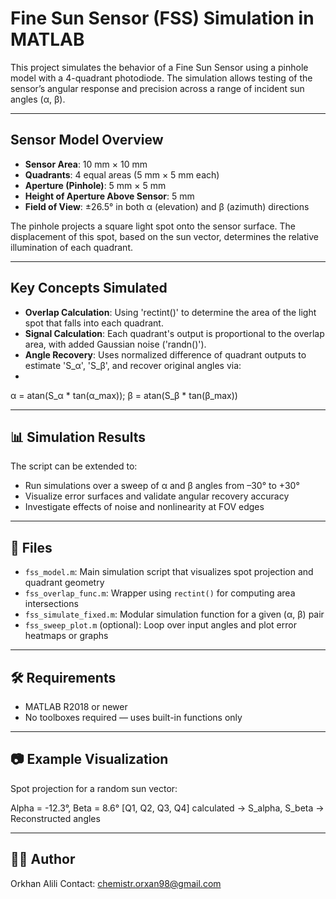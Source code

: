 # Fine Sun Sensor (FSS) Simulation in MATLAB

This project simulates the behavior of a Fine Sun Sensor using a pinhole model with a 4-quadrant photodiode. The simulation allows testing of the sensor’s angular response and precision across a range of incident sun angles (α, β).

---

## Sensor Model Overview

- **Sensor Area**: 10 mm × 10 mm
- **Quadrants**: 4 equal areas (5 mm × 5 mm each)
- **Aperture (Pinhole)**: 5 mm × 5 mm
- **Height of Aperture Above Sensor**: 5 mm
- **Field of View**: ±26.5° in both α (elevation) and β (azimuth) directions

The pinhole projects a square light spot onto the sensor surface. The displacement of this spot, based on the sun vector, determines the relative illumination of each quadrant.

---

## Key Concepts Simulated

- **Overlap Calculation**: Using 'rectint()' to determine the area of the light spot that falls into each quadrant.
- **Signal Calculation**: Each quadrant's output is proportional to the overlap area, with added Gaussian noise ('randn()').
- **Angle Recovery**: Uses normalized difference of quadrant outputs to estimate 'S_α', 'S_β', and recover original angles via:
- 
α = atan(S_α * tan(α_max));
β = atan(S_β * tan(β_max))



---

## 📊 Simulation Results

The script can be extended to:
- Run simulations over a sweep of α and β angles from –30° to +30°
- Visualize error surfaces and validate angular recovery accuracy
- Investigate effects of noise and nonlinearity at FOV edges

---

## 📁 Files

- `fss_model.m`: Main simulation script that visualizes spot projection and quadrant geometry
- `fss_overlap_func.m`: Wrapper using `rectint()` for computing area intersections
- `fss_simulate_fixed.m`: Modular simulation function for a given (α, β) pair
- `fss_sweep_plot.m` (optional): Loop over input angles and plot error heatmaps or graphs

---

## 🛠 Requirements

- MATLAB R2018 or newer
- No toolboxes required — uses built-in functions only

---

## 📷 Example Visualization

Spot projection for a random sun vector:

Alpha = -12.3°, Beta = 8.6°
[Q1, Q2, Q3, Q4] calculated → S_alpha, S_beta → Reconstructed angles


---

## 👨‍💻 Author

Orkhan Alili 
Contact: chemistr.orxan98@gmail.com 

